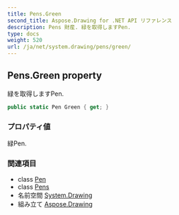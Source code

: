 ```yaml
---
title: Pens.Green
second_title: Aspose.Drawing for .NET API リファレンス
description: Pens 財産. 緑を取得しますPen.
type: docs
weight: 520
url: /ja/net/system.drawing/pens/green/
---
```

## Pens.Green property

緑を取得しますPen.

```csharp
public static Pen Green { get; }
```

### プロパティ値

緑Pen.

### 関連項目

* class [Pen](../../pen/)
* class [Pens](../)
* 名前空間 [System.Drawing](../../pens/)
* 組み立て [Aspose.Drawing](../../../)


